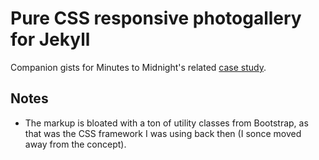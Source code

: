 # Pure CSS responsive photogallery for Jekyll

Companion gists for Minutes to Midnight's related [case study](https://minutestomidnight.co.uk/projects/web-design/responsive-photogallery-carousel/).

## Notes

- The markup is bloated with a ton of utility classes from Bootstrap, as that was the CSS framework I was using back then (I sonce moved away from the concept).